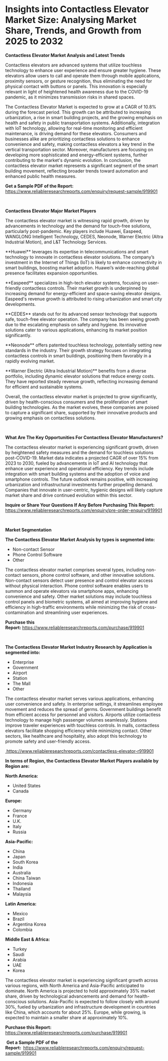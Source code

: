 <p><h1>Insights into Contactless Elevator Market Size: Analysing Market Share, Trends, and Growth from 2025 to 2032</h1></p><p><strong>Contactless Elevator Market Analysis and Latest Trends</strong></p>
<p><p>Contactless elevators are advanced systems that utilize touchless technology to enhance user experience and ensure greater hygiene. These elevators allow users to call and operate them through mobile applications, proximity sensors, or gesture recognition, thus eliminating the need for physical contact with buttons or panels. This innovation is especially relevant in light of heightened health awareness due to the COVID-19 pandemic, as it minimizes transmission risks in shared spaces.</p><p>The Contactless Elevator Market is expected to grow at a CAGR of 10.8% during the forecast period. This growth can be attributed to increasing urbanization, a rise in smart building projects, and the growing emphasis on health and safety in public transportation systems. Additionally, integration with IoT technology, allowing for real-time monitoring and efficient maintenance, is driving demand for these elevators. Consumers and businesses alike are prioritizing contactless solutions to enhance convenience and safety, making contactless elevators a key trend in the vertical transportation sector. Moreover, manufacturers are focusing on developing more sophisticated and energy-efficient systems, further contributing to the market's dynamic evolution. In conclusion, the contactless elevator market represents a significant segment of the smart building movement, reflecting broader trends toward automation and enhanced public health measures.</p></p>
<p><strong>Get a Sample PDF of the Report:&nbsp;</strong> <a href="https://www.reliableresearchreports.com/enquiry/request-sample/919901?utm_campaign=2820&utm_medium=2&utm_source=Github&utm_content=ia&utm_term=17042025&utm_id=contactless-elevator">https://www.reliableresearchreports.com/enquiry/request-sample/919901</a></p>
<p>&nbsp;</p>
<p><strong>Contactless Elevator Major Market Players</strong></p>
<p><p>The contactless elevator market is witnessing rapid growth, driven by advancements in technology and the demand for touch-free solutions, particularly post-pandemic. Key players include Huawei, Easpeed, WANGLONG Intelligent Technology, CEDES, Neonode, Warner Electric (Altra Industrial Motion), and L&T Technology Services.</p><p>**Huawei** leverages its expertise in telecommunications and smart technology to innovate in contactless elevator solutions. The company’s investment in the Internet of Things (IoT) is likely to enhance connectivity in smart buildings, boosting market adoption. Huawei’s wide-reaching global presence facilitates expansion opportunities.</p><p>**Easpeed** specializes in high-tech elevator systems, focusing on user-friendly contactless controls. Their market growth is underpinned by increasing demand for energy-efficient and space-saving elevator designs. Easpeed's revenue growth is attributed to rising urbanization and smart city developments.</p><p>**CEDES** stands out for its advanced sensor technology that supports safe, touch-free elevator operation. The company has been seeing growth due to the escalating emphasis on safety and hygiene. Its innovative solutions cater to various applications, enhancing its market position significantly.</p><p>**Neonode** offers patented touchless technology, potentially setting new standards in the industry. Their growth strategy focuses on integrating contactless controls in smart buildings, positioning them favorably in a rapidly evolving market.</p><p>**Warner Electric (Altra Industrial Motion)** benefits from a diverse portfolio, including dynamic elevator solutions that reduce energy costs. They have reported steady revenue growth, reflecting increasing demand for efficient and sustainable systems.</p><p>Overall, the contactless elevator market is projected to grow significantly, driven by health-conscious consumers and the proliferation of smart building technologies. As the market evolves, these companies are poised to capture a significant share, supported by their innovative products and growing emphasis on contactless solutions.</p></p>
<p>&nbsp;</p>
<p><strong>What Are The Key Opportunities For Contactless Elevator Manufacturers?</strong></p>
<p><p>The contactless elevator market is experiencing significant growth, driven by heightened safety measures and the demand for touchless solutions post-COVID-19. Market data indicates a projected CAGR of over 15% from 2023 to 2030, fueled by advancements in IoT and AI technology that enhance user experience and operational efficiency. Key trends include integration with smart building systems and the adoption of voice and smartphone controls. The future outlook remains positive, with increasing urbanization and infrastructural investments further propelling demand. Companies that innovate in user-centric, hygienic designs will likely capture market share and drive continued evolution within this sector.</p></p>
<p><strong>Inquire or Share Your Questions If Any Before Purchasing This Report:</strong> <a href="https://www.reliableresearchreports.com/enquiry/pre-order-enquiry/919901?utm_campaign=2820&utm_medium=2&utm_source=Github&utm_content=ia&utm_term=17042025&utm_id=contactless-elevator">https://www.reliableresearchreports.com/enquiry/pre-order-enquiry/919901</a></p>
<p>&nbsp;</p>
<p><strong>Market Segmentation</strong></p>
<p><strong>The Contactless Elevator Market Analysis by types is segmented into:</strong></p>
<p><ul><li>Non-contact Sensor</li><li>Phone Control Software</li><li>Other</li></ul></p>
<p><p>The contactless elevator market comprises several types, including non-contact sensors, phone control software, and other innovative solutions. Non-contact sensors detect user presence and control elevator access without physical interaction. Phone control software enables users to summon and operate elevators via smartphone apps, enhancing convenience and safety. Other market solutions may include touchless control panels and biometric systems, all aimed at improving hygiene and efficiency in high-traffic environments while minimizing the risk of cross-contamination and streamlining user experiences.</p></p>
<p><strong>Purchase this Report:&nbsp;</strong><a href="https://www.reliableresearchreports.com/purchase/919901?utm_campaign=2820&utm_medium=2&utm_source=Github&utm_content=ia&utm_term=17042025&utm_id=contactless-elevator">https://www.reliableresearchreports.com/purchase/919901</a></p>
<p>&nbsp;</p>
<p><strong>The Contactless Elevator Market Industry Research by Application is segmented into:</strong></p>
<p><ul><li>Enterprise</li><li>Government</li><li>Airport</li><li>Station</li><li>The Mall</li><li>Other</li></ul></p>
<p><p>The contactless elevator market serves various applications, enhancing user convenience and safety. In enterprise settings, it streamlines employee movement and reduces the spread of germs. Government buildings benefit from efficient access for personnel and visitors. Airports utilize contactless technology to manage high passenger volumes seamlessly. Stations improve traveler experiences with touchless controls. In malls, contactless elevators facilitate shopping efficiency while minimizing contact. Other sectors, like healthcare and hospitality, also adopt this technology to promote safety and user-friendly access.</p></p>
<p><a href="https://www.reliableresearchreports.com/contactless-elevator-r919901?utm_campaign=2820&utm_medium=2&utm_source=Github&utm_content=ia&utm_term=17042025&utm_id=contactless-elevator">&nbsp;https://www.reliableresearchreports.com/contactless-elevator-r919901</a></p>
<p><strong>In terms of Region, the Contactless Elevator Market Players available by Region are:</strong></p>
<p>
    <p> <strong> North America: </strong>
        <ul>
            <li>United States</li>
            <li>Canada</li>
        </ul>
        </p> 
    <p> <strong> Europe: </strong>
        <ul>
            <li>Germany</li>
            <li>France</li>
            <li>U.K.</li>
            <li>Italy</li>
            <li>Russia</li>
        </ul>
        </p> 
    <p> <strong> Asia-Pacific: </strong>
        <ul>
            <li>China</li>
            <li>Japan</li>
            <li>South Korea</li>
            <li>India</li>
            <li>Australia</li>
            <li>China Taiwan</li>
            <li>Indonesia</li>
            <li>Thailand</li>
            <li>Malaysia</li>
        </ul>
        </p> 
    <p> <strong> Latin America: </strong>
        <ul>
            <li>Mexico</li>
            <li>Brazil</li>
            <li>Argentina Korea</li>
            <li>Colombia</li>
        </ul>
        </p> 
    <p> <strong> Middle East & Africa: </strong>
        <ul>
            <li>Turkey</li>
            <li>Saudi</li>
            <li>Arabia</li>
            <li>UAE</li>
            <li>Korea</li>
        </ul>
    </p>
    </p>
<p><p>The contactless elevator market is experiencing significant growth across various regions, with North America and Asia-Pacific anticipated to dominate. North America is projected to hold approximately 35% market share, driven by technological advancements and demand for health-conscious solutions. Asia-Pacific is expected to follow closely with around 30%, fueled by urbanization and infrastructure development in countries like China, which accounts for about 25%. Europe, while growing, is expected to maintain a smaller share at approximately 10%.</p></p>
<p><strong>Purchase this Report: </strong><a href="https://www.reliableresearchreports.com/purchase/919901?utm_campaign=2820&utm_medium=2&utm_source=Github&utm_content=ia&utm_term=17042025&utm_id=contactless-elevator">https://www.reliableresearchreports.com/purchase/919901</a></p>
<p>&nbsp;<strong>Get a Sample PDF of the Report:&nbsp;&nbsp;</strong><a href="https://www.reliableresearchreports.com/enquiry/request-sample/919901?utm_campaign=2820&utm_medium=2&utm_source=Github&utm_content=ia&utm_term=17042025&utm_id=contactless-elevator">https://www.reliableresearchreports.com/enquiry/request-sample/919901</a></p>
<p><strong></strong></p>
<p><p></p><p></p><p></p></p>